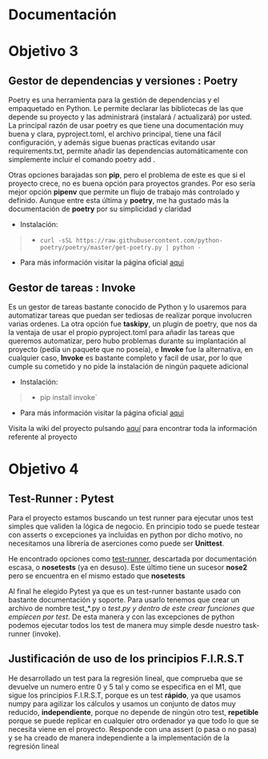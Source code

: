 # Documentación

# Objetivo 3

## Gestor de dependencias y versiones : Poetry

Poetry es una herramienta para la gestión de dependencias y el empaquetado en Python. Le permite declarar las bibliotecas de las que depende su proyecto y las administrará (instalará / actualizará) por usted. 
La principal razón de usar poetry es que tiene una documentación muy buena y clara, pyproject.toml, el archivo principal, tiene una fácil configuración, y además sigue buenas practicas evitando usar requirements.txt, permite añadir las dependencias automáticamente con simplemente incluir el comando poetry add <dependencia>.
  
Otras opciones barajadas son **pip**, pero el problema de este es que si el proyecto crece, no es buena opción para proyectos grandes. Por eso sería mejor opción **pipenv** que permite un flujo de trabajo más controlado y definido. Aunque entre esta última y **poetry**, me ha gustado más la documentación de **poetry** por su simplicidad y claridad


* Instalación:

>  * `curl -sSL https://raw.githubusercontent.com/python-poetry/poetry/master/get-poetry.py | python -`

* Para más información visitar la página oficial [aqui](https://python-poetry.org/docs/)

## Gestor de tareas : Invoke

Es un gestor de tareas bastante conocido de Python y lo usaremos para automatizar tareas que puedan ser tediosas de realizar porque involucren varias ordenes. La otra opción fue **taskipy**, un plugin de poetry, que nos da la ventaja de usar el propio pyproject.toml para añadir las tareas que queremos automatizar, pero hubo problemas durante su implantación al proyecto (pedía un paquete que no poseía), e **Invoke** fue la alternativa, en cualquier caso, **Invoke** es bastante completo y facil de usar, por lo que cumple su cometido y no pide la instalación de ningún paquete adicional

* Instalación:

>  * pip install invoke`

* Para más información visitar la página oficial [aqui](https://www.pyinvoke.org/)




Visita la wiki del proyecto pulsando [aquí](https://github.com/Parka015/IV-Proyecto/wiki) para encontrar toda la información referente al proyecto

# Objetivo 4

  
## Test-Runner : Pytest
  
Para el proyecto estamos buscando un test runner para ejecutar unos test simples que validen la lógica de negocio. En principio todo se puede testear con asserts o excepciones ya incluidas en python por dicho motivo, no necesitamos una librería de aserciones como puede ser **Unittest**.
  
He encontrado opciones como [test-runner](https://pypi.org/project/test-runner/), descartada por documentación escasa, o **nosetests** (ya en desuso). Este último tiene un sucesor **nose2** pero se encuentra en el mismo estado que **nosetests**

Al final he elegido Pytest ya que es un test-runner bastante usado con bastante documentación y soporte. Para usarlo tenemos que crear un archivo de nombre test_*.py o *_test.py y dentro de este crear funciones que empiecen por test_*. De esta manera y con las excepciones de python podemos ejecutar todos los test de manera muy simple desde nuestro task-runner (invoke).

## Justificación de uso de los principios F.I.R.S.T

He desarrollado un test para la regresión lineal, que comprueba que se devuelve un numero entre 0 y 5 tal y como se especifica en el M1, que sigue los principios F.I.R.S.T, porque es un test **rápido**, ya que usamos numpy para agilizar los cálculos y usamos un conjunto de datos muy reducido, **independiente**, porque no depende de ningún otro test, **repetible** porque se puede replicar en cualquier otro ordenador ya que todo lo que se necesita viene en el proyecto. Responde con una assert (o pasa o no pasa) y se ha creado de manera independiente a la implementación de la regresión lineal
